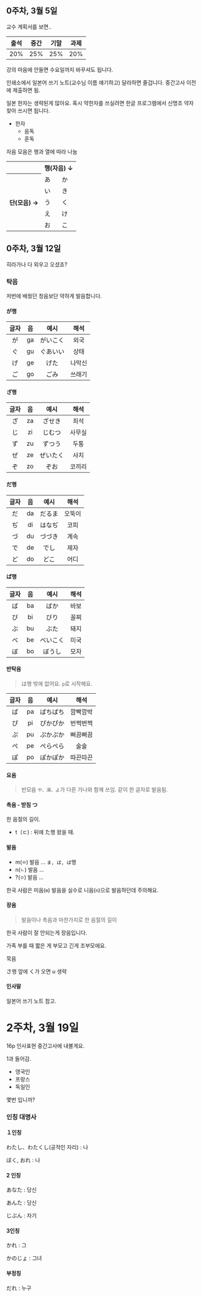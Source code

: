 ## 0주차, 3월 5일
교수 계획서를 보면..

|출석|중간|기말|과제|
|:--:|:--:|:--:|:--:|
|20%|25%|25%|20%|

강의 마음에 안들면 수요일까지 바꾸셔도 됩니다.

인쇄소에서 일본어 쓰기 노트(교수님 이름 얘기하고) 달라하면 줄겁니다. 중간고사 이전에 제출하면 됨.

일본 한자는 생략된게 많아요. 혹시 약한자를 쓰실려면 한글 프로그램에서 신명조 약자 찾아 쓰시면 됩니다.

- 한자
    - 음독
    - 훈독

자음 모음은 행과 열에 따라 나눔
<table>
  <tr>
    <th></th>
    <th colspan="2">행(자음) ↓</th>
  </tr>
  <tr>
    <th rowspan="5">단(모음) →</th>
    <td>あ</td>
    <td>か</td>
  </tr>
  <tr>
    <td>い</td>
    <td>き</td>
  </tr>
  <tr>
    <td>う</td>
    <td>く</td>
  </tr>
  <tr>
    <td>え</td>
    <td>け</td>
  </tr>
  <tr>
    <td>お</td>
    <td>こ</td>
  </tr>
</table>

## 0주차, 3월 12일
히라가나 다 외우고 오셨죠?

### 탁음
저번에 배웠던 청음보단 약하게 발음합니다.

#### が행
|글자|음|예시|해석|
|:-:|:--:|:--:|:--:|
|が|ga|がいこく|외국|
|ぐ|gu|ぐあいい|상태|
|げ|ge|げた|나막신|
|ご|go|ごみ| 쓰래기|

#### ざ행
|글자|음|예시|해석|
|:-:|:--:|:--:|:--:|
|ざ|za|ざせき|죄석|
|じ|zi|じむつ|사무실|
|ず|zu|ずつう|두통|
|ぜ|ze|ぜいたく|사치|
|ぞ|zo|ぞお|코끼리|

#### だ행
|글자|음|예시|해석|
|:-:|:--:|:--:|:--:|
|だ|da|だるま|오뚝이|
|ぢ|di|はなぢ|코피|
|づ|du|づづき|계속|
|で|de|でし|제자|
|ど|do|どこ|어디|

#### ば행
|글자|음|예시|해석|
|:-:|:--:|:--:|:--:|
|ば|ba|ばか|바보|
|び|bi|びり|꼴찌|
|ぶ|bu|ぶた|돼지|
|べ|be|べいこく|미국|
|ぼ|bo|ぼうし|모자|

#### 반탁음
> は행 밖에 없어요. `p`로 시작해요.

|글자|음|예시|해석|
|:-:|:--:|:--:|:--:|
|ぱ|pa|ぱちぱち|깜빡깜박|
|ぴ|pi|ぴかぴか|번쩍번쩍|
|ぷ|pu|ぷかぷか|뻐끔뻐끔|
|ぺ|pe|ぺらぺら|술술|
|ぽ|po|ぽかぽか|따끈따끈|
#### 요음
> 반모음 `や、湯、よ`가 다른 가나와 함께 쓰임. 같이 한 글자로 발음됨.

#### 촉음 - 받침 つ
한 음절의 길이.

- t（ㄷ) : 뒤에 た행 왔을 때.

#### 발음
- m(`ㅁ`) 발음 ... `ま, ば, ぱ`행
- n(`ㄴ`) 발음 ...
- ?(`ㅇ`) 발음 ...

한국 사람은 미음(`m`) 발음을 실수로 니음(`n`)으로 발음하던데 주의해요.

#### 장음 
> 발음이나 촉음과 마찬가지로 한 음절의 길이

한국 사람이 잘 안되는게 장음입니다.

가족 부를 때 짧은 게 부모고 긴게 조부모에요.

묵음

さ행 앞에 く가 오면 u 생략

#### 인사말

일본어 쓰기 노트 참고.

# 2주차, 3월 19일
16p 인사표현 중간고사에 내볼게요.

1과 들어감.

- 영국인
- 프랑스
- 독일인

몇번 입니까?

### 인칭 대명사

#### １인칭

わたし、わたくし(공적인 자리) : 나

ぼく, おれ : 나

#### 2 인칭

あなた : 당신

あんた : 당신

じぶん : 자기

#### 3인칭

かれ : 그

かのじょ : 그녀

#### 부정칭

 だれ : 누구

